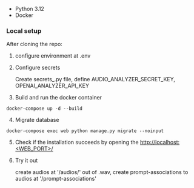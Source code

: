 
- Python 3.12
- Docker  

### Local setup

After cloning the repo:

1. configure environment at .env

2. Configure secrets

   Create secrets_.py file, 
   define AUDIO_ANALYZER_SECRET_KEY, OPENAI_ANALYZER_API_KEY

3. Build and run the docker container

```
docker-compose up -d --build    
```

4. Migrate database

```
docker-compose exec web python manage.py migrate --noinput
```

5. Check if the installation succeeds by opening the [http://localhost:<WEB_PORT>/]() 

6. Try it out

   create audios at '/audios/' out of .wav, create prompt-associations to audios at '/prompt-associations'



